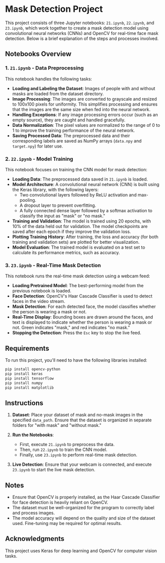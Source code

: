 # Mask Detection Project

This project consists of three Jupyter notebooks: `21.ipynb`, `22.ipynb`, and `23.ipynb`, which work together to create a mask detection model using convolutional neural networks (CNNs) and OpenCV for real-time face mask detection. Below is a brief explanation of the steps and processes involved.

## Notebooks Overview

### 1. `21.ipynb` - Data Preprocessing

This notebook handles the following tasks:
- **Loading and Labeling the Dataset**: Images of people with and without masks are loaded from the dataset directory.
- **Image Processing**: The images are converted to grayscale and resized to 100x100 pixels for uniformity. This simplifies processing and ensures that the images are the same size when fed into the neural network.
- **Handling Exceptions**: If any image processing errors occur (such as an empty source), they are caught and handled gracefully.
- **Data Normalization**: The pixel values are normalized to the range of 0 to 1 to improve the training performance of the neural network.
- **Saving Processed Data**: The preprocessed data and their corresponding labels are saved as NumPy arrays (`data.npy` and `target.npy`) for later use.

### 2. `22.ipynb` - Model Training

This notebook focuses on training the CNN model for mask detection:
- **Loading Data**: The preprocessed data saved in `21.ipynb` is loaded.
- **Model Architecture**: A convolutional neural network (CNN) is built using the Keras library, with the following layers:
  - Two convolutional layers followed by ReLU activation and max-pooling.
  - A dropout layer to prevent overfitting.
  - A fully connected dense layer followed by a softmax activation to classify the input as "mask" or "no mask."
- **Training and Validation**: The model is trained using 20 epochs, with 10% of the data held out for validation. The model checkpoints are saved after each epoch if they improve the validation loss.
- **Plotting Training History**: After training, the loss and accuracy (for both training and validation sets) are plotted for better visualization.
- **Model Evaluation**: The trained model is evaluated on a test set to calculate its performance metrics, such as accuracy.

### 3. `23.ipynb` - Real-Time Mask Detection

This notebook runs the real-time mask detection using a webcam feed:
- **Loading Pretrained Model**: The best-performing model from the previous notebook is loaded.
- **Face Detection**: OpenCV's Haar Cascade Classifier is used to detect faces in the video stream.
- **Mask Detection**: For each detected face, the model classifies whether the person is wearing a mask or not.
- **Real-Time Display**: Bounding boxes are drawn around the faces, and text is displayed to indicate whether the person is wearing a mask or not. Green indicates "mask," and red indicates "no mask."
- **Stopping the Detection**: Press the `Esc` key to stop the live feed.

## Requirements

To run this project, you'll need to have the following libraries installed:

```bash
pip install opencv-python
pip install keras
pip install tensorflow
pip install numpy
pip install matplotlib
```

## Instructions

1. **Dataset**: Place your dataset of mask and no-mask images in the specified `data_path`. Ensure that the dataset is organized in separate folders for "with mask" and "without mask."

2. **Run the Notebooks**:
   - First, execute `21.ipynb` to preprocess the data.
   - Then, run `22.ipynb` to train the CNN model.
   - Finally, use `23.ipynb` to perform real-time mask detection.

3. **Live Detection**: Ensure that your webcam is connected, and execute `23.ipynb` to start the live mask detection.

## Notes

- Ensure that OpenCV is properly installed, as the Haar Cascade Classifier for face detection is heavily reliant on OpenCV.
- The dataset must be well-organized for the program to correctly label and process images.
- The model accuracy will depend on the quality and size of the dataset used. Fine-tuning may be required for optimal results.

## Acknowledgments

This project uses Keras for deep learning and OpenCV for computer vision tasks.
